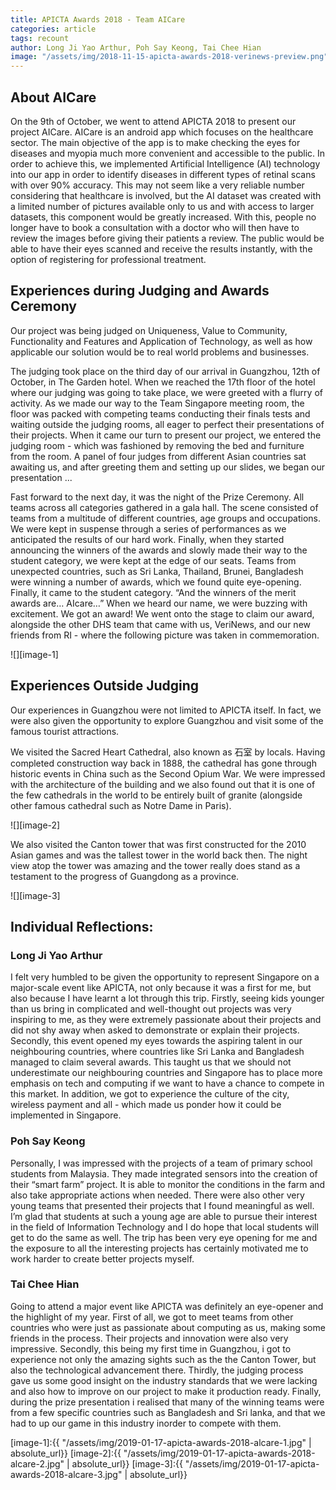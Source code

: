 ```yaml
---
title: APICTA Awards 2018 - Team AICare
categories: article
tags: recount
author: Long Ji Yao Arthur, Poh Say Keong, Tai Chee Hian
image: "/assets/img/2018-11-15-apicta-awards-2018-verinews-preview.png"
---
```


## About AICare

On the 9th of October, we went to attend APICTA 2018 to present our project AICare. AICare is an android app which focuses on the healthcare sector. The main objective of the app is to make checking the eyes for diseases and myopia much more convenient and accessible to the public. In order to achieve this, we implemented Artificial Intelligence (AI) technology into our app in order to identify diseases in different types of retinal scans with over 90% accuracy. This may not seem like a very reliable number considering that healthcare is involved, but the AI dataset was created with a limited number of pictures available only to us and with access to larger datasets, this component would be greatly increased. With this, people no longer have to book a consultation with a doctor who will then have to review the images before giving their patients a review. The public would be able to have their eyes scanned and receive the results instantly, with the option of registering for professional treatment.

## Experiences during Judging and Awards Ceremony
Our project was being judged on Uniqueness, Value to Community, Functionality and Features and Application of Technology, as well as how applicable our solution would be to real world problems and businesses.

The judging took place on the third day of our arrival in Guangzhou, 12th of October, in The Garden hotel. When we reached the 17th floor of the hotel where our judging was going to take place, we were greeted with a flurry of activity. As we made our way to the Team Singapore meeting room, the floor was packed with competing teams conducting their finals tests and waiting outside the judging rooms, all eager to perfect their presentations of their projects. When it came our turn to present our project, we entered the judging room - which was fashioned by removing the bed and furniture from the room. A panel of four judges from different Asian countries sat awaiting us, and after greeting them and setting up our slides, we began our presentation ...

Fast forward to the next day, it was the night of the Prize Ceremony. All teams across all categories gathered in a gala hall. The scene consisted of teams from a multitude of different countries, age groups and occupations. We were kept in suspense through a series of performances as we anticipated the results of our hard work. Finally, when they started announcing the winners of the awards and slowly made their way to the student category, we were kept at the edge of our seats. Teams from unexpected countries, such as Sri Lanka, Thailand, Brunei, Bangladesh were winning a number of awards, which we found quite eye-opening. Finally, it came to the student category. “And the winners of the merit awards are… AIcare…” When we heard our name, we were buzzing with excitement. We got an award! We went onto the stage to claim our award, alongside the other DHS team that came with us, VeriNews, and our new friends from RI - where the following picture was taken in commemoration. 

![][image-1]

## Experiences Outside Judging

Our experiences in Guangzhou were not limited to APICTA itself. In fact, we were also given the opportunity to explore Guangzhou and visit some of the famous tourist attractions.

We visited the Sacred Heart Cathedral, also known as 石室 by locals. Having completed construction way back in 1888, the cathedral has gone through historic events in China such as the Second Opium War. We were impressed with the architecture of the building and we also found out that it is one of the few cathedrals in the world to be entirely built of granite (alongside other famous cathedral such as Notre Dame in Paris).

![][image-2]

We also visited the Canton tower that was first constructed for the 2010 Asian games and was the tallest tower in the world back then. The night view atop the tower was amazing and the tower really does stand as a testament to the progress of Guangdong as a province.

![][image-3]

## Individual Reflections:

### Long Ji Yao Arthur
I felt very humbled to be given the opportunity to represent Singapore on a major-scale event like APICTA, not only because it was a first for me, but also because I have learnt a lot through this trip. Firstly, seeing kids younger than us bring in complicated and well-thought out projects was very inspiring to me, as they were extremely passionate about their projects and did not shy away when asked to demonstrate or explain their projects. Secondly, this event opened my eyes towards the aspiring talent in our neighbouring countries, where countries like Sri Lanka and Bangladesh managed to claim several awards. This taught us that we should not underestimate our neighbouring countries and Singapore has to place more emphasis on tech and computing if we want to have a chance to compete in this market. In addition, we got to experience the culture of the city, wireless payment and all - which made us ponder how it could be implemented in Singapore.

### Poh Say Keong
Personally, I was impressed with the projects of a team of primary school students from Malaysia. They made integrated sensors into the creation of their “smart farm” project. It is able to monitor the conditions in the farm and also take appropriate actions when needed. There were also other very young teams that presented their projects that I found meaningful as well. I’m glad that students at such a young age are able to pursue their interest in the field of Information Technology and I do hope that local students will get to do the same as well. The trip has been very eye opening for me and the exposure to all the interesting projects has certainly motivated me to work harder to create better projects myself.

### Tai Chee Hian
Going to attend a major event like APICTA was definitely an eye-opener and the highlight of my year. First of all, we got to meet teams from other countries who were just as passionate about computing as us, making some friends in the process. Their projects and innovation were also very impressive. Secondly, this being my first time in Guangzhou, i got to experience not only the amazing sights such as the the Canton Tower, but also the technological advancement there. Thirdly, the judging process gave us some good insight on the industry standards that we were lacking and also how to improve on our project to make it production ready. Finally, during the prize presentation i realised that many of the winning teams were from a few specific countries such as Bangladesh and Sri lanka, and that we had to up our game in this industry inorder to compete with them.

[image-1]:{{ "/assets/img/2019-01-17-apicta-awards-2018-alcare-1.jpg" | absolute_url}}
[image-2]:{{ "/assets/img/2019-01-17-apicta-awards-2018-alcare-2.jpg" | absolute_url}}
[image-3]:{{ "/assets/img/2019-01-17-apicta-awards-2018-alcare-3.jpg" | absolute_url}}
